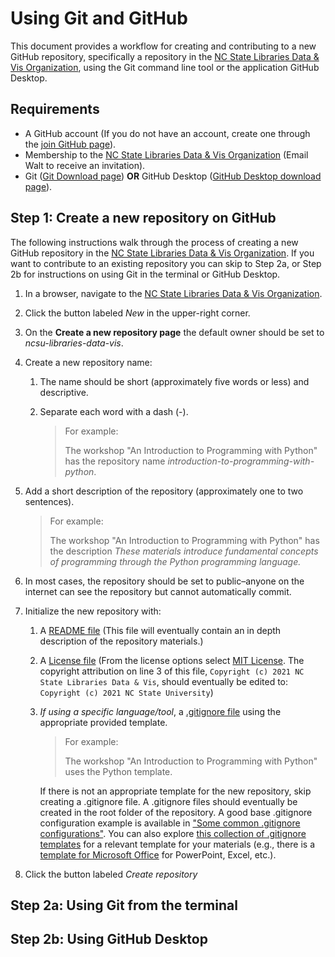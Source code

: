 # Using Git and GitHub

This document provides a workflow for creating and contributing to a new GitHub repository, specifically a repository in the [NC State Libraries Data & Vis Organization](https://github.com/ncsu-libraries-data-vis), using the Git command line tool or the application GitHub Desktop.

## Requirements

* A GitHub account (If you do not have an account, create one through the [join GitHub page](https://github.com/join)).
* Membership to the [NC State Libraries Data & Vis Organization](https://github.com/ncsu-libraries-data-vis) (Email Walt to receive an invitation).
* Git ([Git Download page](https://git-scm.com/downloads)) **OR** GitHub Desktop ([GitHub Desktop download page](https://desktop.github.com/)).

## Step 1: Create a new repository on GitHub

The following instructions walk through the process of creating a new GitHub repository in the [NC State Libraries Data & Vis Organization](https://github.com/ncsu-libraries-data-vis). If you want to contribute to an existing repository you can skip to Step 2a, or Step 2b for instructions on using Git in the terminal or GitHub Desktop.

1. In a browser, navigate to the [NC State Libraries Data & Vis Organization](https://github.com/ncsu-libraries-data-vis).
1. Click the button labeled *New* in the upper-right corner.
1. On the **Create a new repository page** the default owner should be set to *ncsu-libraries-data-vis*.
1. Create a new repository name:
    1. The name should be short (approximately five words or less) and descriptive.
    1. Separate each word with a dash (-).

        > For example:
        >
        > The workshop "An Introduction to Programming with Python" has the repository name *introduction-to-programming-with-python*.

1. Add a short description of the repository (approximately one to two sentences).

    > For example:
    >
    > The workshop "An Introduction to Programming with Python" has the description *These materials introduce fundamental concepts of programming through the Python programming language.*

1. In most cases, the repository should be set to public–anyone on the internet can see the repository but cannot automatically commit.
1. Initialize the new repository with:
    1. A [README file](https://docs.github.com/en/github/creating-cloning-and-archiving-repositories/creating-a-repository-on-github/about-readmes) (This file will eventually contain an in depth description of the repository materials.)
    1. A [License file](https://docs.github.com/en/github/creating-cloning-and-archiving-repositories/creating-a-repository-on-github/licensing-a-repository) (From the license options select [MIT License](https://choosealicense.com/licenses/mit/). The copyright attribution on line 3 of this file, `Copyright (c) 2021 NC State Libraries Data & Vis`, should eventually be edited to: `Copyright (c) 2021 NC State University`)
    1. *If using a specific language/tool*, a [.gitignore file](https://docs.github.com/en/get-started/getting-started-with-git/ignoring-files) using the appropriate provided template.

        > For example:
        >
        > The workshop "An Introduction to Programming with Python" uses the Python template.

        If there is not an appropriate template for the new repository, skip creating a .gitignore file. A .gitignore files should eventually be created in the root folder of the repository. A good base .gitignore configuration example is available in ["Some common .gitignore configurations"](https://gist.github.com/octocat/9257657). You can also explore [this collection of .gitignore templates](https://github.com/github/gitignore) for a relevant template for your materials (e.g., there is a [template for Microsoft Office](https://github.com/github/gitignore/blob/master/Global/MicrosoftOffice.gitignore) for PowerPoint, Excel, etc.).

1. Click the button labeled *Create repository*

## Step 2a: Using Git from the terminal

## Step 2b: Using GitHub Desktop
